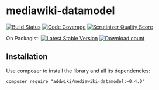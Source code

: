 mediawiki-datamodel
==================
[![Build Status](https://travis-ci.org/addwiki/mediawiki-datamodel.png?branch=master)](https://travis-ci.org/addwiki/mediawiki-datamodel)
[![Code Coverage](https://scrutinizer-ci.com/g/addwiki/mediawiki-datamodel/badges/coverage.png?s=ce4091cc4471ee9feff0c5fd963101c93bf54080)](https://scrutinizer-ci.com/g/addwiki/mediawiki-datamodel/)
[![Scrutinizer Quality Score](https://scrutinizer-ci.com/g/addwiki/mediawiki-datamodel/badges/quality-score.png?s=9383c67ac0068ac3052243cd636e05eafd505b80)](https://scrutinizer-ci.com/g/addwiki/mediawiki-datamodel/)

On Packagist:
[![Latest Stable Version](https://poser.pugx.org/addwiki/mediawiki-datamodel/version.png)](https://packagist.org/packages/addwiki/mediawiki-datamodel)
[![Download count](https://poser.pugx.org/addwiki/mediawiki-datamodel/d/total.png)](https://packagist.org/packages/addwiki/mediawiki-datamodel)

## Installation

Use composer to install the library and all its dependencies:

    composer require "addwiki/mediawiki-datamodel:~0.4.0"
